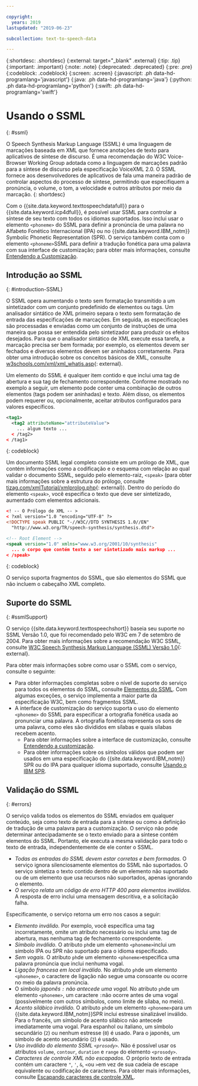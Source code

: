 ```yaml
---

copyright:
  years: 2019
lastupdated: "2019-06-23"

subcollection: text-to-speech-data

---
```


{:shortdesc: .shortdesc}
{:external: target="_blank" .external}
{:tip: .tip}
{:important: .important}
{:note: .note}
{:deprecated: .deprecated}
{:pre: .pre}
{:codeblock: .codeblock}
{:screen: .screen}
{:javascript: .ph data-hd-programlang='javascript'}
{:java: .ph data-hd-programlang='java'}
{:python: .ph data-hd-programlang='python'}
{:swift: .ph data-hd-programlang='swift'}

# Usando o SSML
{: #ssml}

O Speech Synthesis Markup Language (SSML) é uma linguagem de marcações baseada em XML que fornece anotações de texto para aplicativos de síntese de discurso. É uma recomendação do W3C Voice-Browser Working Group adotada como a linguagem de marcações padrão para a síntese de discurso pela especificação VoiceXML 2.0. O SSML fornece aos desenvolvedores de aplicativos de fala uma maneira padrão de controlar aspectos do processo de síntese, permitindo que especifiquem a pronúncia, o volume, o tom, a velocidade e outros atributos por meio da marcação.
{: shortdesc}

Com o {{site.data.keyword.texttospeechdatafull}} para o {{site.data.keyword.icp4dfull}}, é possível usar SSML para controlar a síntese de seu texto com todos os idiomas suportados. Isso inclui usar o elemento `<phoneme>` do SSML para definir a pronúncia de uma palavra no Alfabeto Fonético Internacional (IPA) ou no {{site.data.keyword.IBM_notm}} Symbolic Phonetic Representation (SPR). O serviço também conta com o elemento `<phoneme>`SSML para definir a tradução fonética para uma palavra com sua interface de customização; para obter mais informações, consulte [Entendendo a Customização](/docs/services/text-to-speech-data?topic=text-to-speech-data-customIntro).

## Introdução ao SSML
{: #introduction-SSML}

O SSML opera aumentando o texto sem formatação transmitido a um sintetizador com um conjunto predefinido de elementos ou tags. Um analisador sintático de XML primeiro separa o texto sem formatação de entrada das especificações de marcações. Em seguida, as especificações são processadas e enviadas como um conjunto de instruções de uma maneira que possa ser entendida pelo sintetizador para produzir os efeitos desejados. Para que o analisador sintático de XML execute essa tarefa, a marcação precisa ser bem formada; por exemplo, os elementos devem ser fechados e diversos elementos devem ser aninhados corretamente. Para obter uma introdução sobre os conceitos básicos de XML, consulte [w3schools.com/xml/xml_whatis.asp](http://www.w3schools.com/xml/xml_whatis.asp){: external}.

Um elemento do SSML é qualquer item contido e que inclui uma tag de abertura e sua tag de fechamento correspondente. Conforme mostrado no exemplo a seguir, um elemento pode conter uma combinação de outros elementos (tags podem ser aninhadas) e texto. Além disso, os elementos podem requerer ou, opcionalmente, aceitar atributos configurados para valores específicos.

```xml
<tag1>
  <tag2 attributeName="attributeValue">
    ... algum texto ...
  < /tag2>
< /tag1>
```
{: codeblock}

Um documento SSML legal completo consiste em um prólogo de XML, que contém informações como a codificação e o esquema com relação ao qual validar o documento SSML, seguido pelo elemento-raiz, `<speak>` (para obter mais informações sobre a estrutura do prólogo, consulte
[tizag.com/xmlTutorial/xmlprolog.php](http://www.tizag.com/xmlTutorial/xmlprolog.php){: external}). Dentro do período do elemento `<speak>`, você especifica o texto que deve ser sintetizado, aumentado com elementos adicionais.

```xml
<! -- O Prólogo de XML -- >
< ?xml version="1.0 "encoding="UTF-8" ?>
<!DOCTYPE speak PUBLIC "-//W3C//DTD SYNTHESIS 1.0//EN"
  "http://www.w3.org/TR/speech-synthesis/synthesis.dtd">

<!-- Root Element -->
<speak version="1.0" xmlns="www.w3.org/2001/10/synthesis"
  ... o corpo que contém texto a ser sintetizado mais markup ...
< /speak>
```
{: codeblock}

O serviço suporta fragmentos do SSML, que são elementos do SSML que não incluem o cabeçalho XML completo.

## Suporte do SSML
{: #ssmlSupport}

O serviço {{site.data.keyword.texttospeechshort}} baseia seu suporte no SSML Versão 1.0, que foi recomendado pelo W3C em 7 de setembro de 2004. Para obter mais informações sobre a recomendação W3C SSML, consulte [W3C Speech Synthesis Markup Language (SSML) Versão 1.0](http://www.w3.org/TR/speech-synthesis/){: external}.

Para obter mais informações sobre como usar o SSML com o serviço, consulte o seguinte:

-   Para obter informações completas sobre o nível de suporte do serviço para todos os elementos do SSML, consulte [Elementos do SSML](/docs/services/text-to-speech-data?topic=text-to-speech-data-elements). Com algumas exceções, o serviço implementa a maior parte da especificação W3C, bem como fragmentos SSML.
-   A interface de customização do serviço suporta o uso do elemento `<phoneme>` do SSML para especificar a ortografia fonética usada ao pronunciar uma palavra. A ortografia fonética representa os sons de uma palavra, como eles são divididos em sílabas e quais sílabas recebem acento.
    -   Para obter informações sobre a interface de customização, consulte [Entendendo a customização](/docs/services/text-to-speech-data?topic=text-to-speech-data-customIntro).
    -   Para obter informações sobre os símbolos válidos que podem ser usados em uma especificação do {{site.data.keyword.IBM_notm}} SPR ou do IPA para qualquer idioma suportado, consulte [Usando o IBM SPR](/docs/services/text-to-speech-data?topic=text-to-speech-data-sprs).

## Validação do SSML
{: #errors}

O serviço valida todos os elementos do SSML enviados em qualquer conteúdo, seja como texto de entrada para a síntese ou como a definição de tradução de uma palavra para a customização. O serviço não pode determinar antecipadamente se o texto enviado para a síntese contém elementos do SSML. Portanto, ele executa a mesma validação para todo o texto de entrada, independentemente de ele conter o SSML.

-   *Todas as entradas do SSML devem estar corretas e bem formadas.* O serviço ignora silenciosamente elementos do SSML não suportados. O serviço sintetiza o texto contido dentro de um elemento não suportado ou de um elemento que usa recursos não suportados, apenas ignorando o elemento.
-   *O serviço relata um código de erro HTTP 400 para elementos inválidos.* A resposta de erro inclui uma mensagem descritiva, e a solicitação falha.

Especificamente, o serviço retorna um erro nos casos a seguir:

-   *Elemento inválido.* Por exemplo, você especifica uma tag incorretamente, omite um atributo necessário ou inclui uma tag de abertura, mas nenhuma tag de fechamento correspondente.
-   *Símbolo inválido.* O atributo `ph`de um elemento `<phoneme>`inclui um símbolo IPA ou SPR não suportado para o idioma especificado.
-   *Sem vogais.* O atributo `ph`de um elemento `<phoneme>`especifica uma palavra pronúncia que inclui nenhuma vogal.
-   *Ligação francesa em local inválido.* No atributo `ph`de um elemento `<phoneme>`, o caractere de ligação não segue uma consoante ou ocorre no meio da palavra pronúncia.
-   O símbolo *japonês `:` não antecede uma vogal.* No atributo `ph`de um elemento `<phoneme>`, um caractere `:`não ocorre antes de uma vogal (possivelmente com outros símbolos, como limite de sílaba, no meio).
-   *Acento silábico inválido.* O atributo `ph`de um elemento `<phoneme>`para um {{site.data.keyword.IBM_notm}}SPR inclui estresse sinalizável inválido. Para o francês, um símbolo de acento silábico não antecede imediatamente uma vogal. Para espanhol ou italiano, um símbolo secundário (`2`) ou nenhum estresse (`0`) é usado. Para o japonês, um símbolo de acento secundário (`2`) é usado.
-   *Uso inválido do elemento SSML `<prosody>`.* Não é possível usar os atributos `volume`, `contour`, `duration` e `range` do elemento `<prosody>`.
-   *Caracteres de controle XML não escapados.* O próprio texto de entrada contém um caractere <code>&quot;</code>, <code>&apos;</code>, `&`, `<`ou `>`em vez de sua cadeia de escape equivalente ou codificação de caracteres. Para obter mais informações, consulte [Escapando caracteres de controle XML](/docs/services/text-to-speech-data?topic=text-to-speech-data-usingHTTP#escape).
